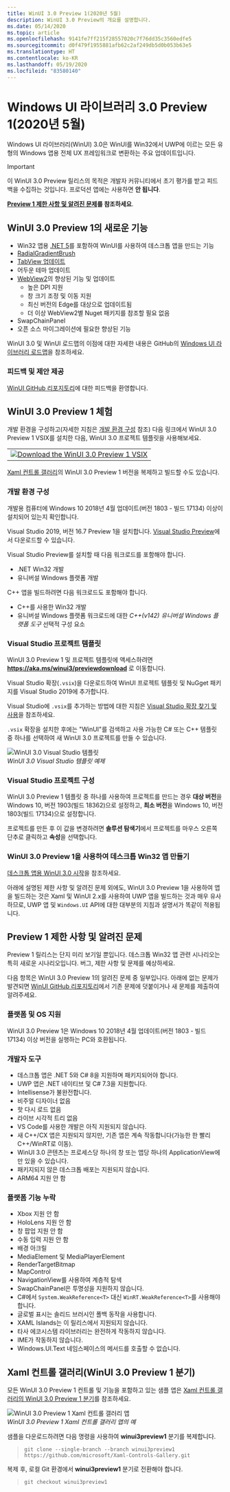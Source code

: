 ```yaml
---
title: WinUI 3.0 Preview 1(2020년 5월)
description: WinUI 3.0 Preview의 개요를 설명합니다.
ms.date: 05/14/2020
ms.topic: article
ms.openlocfilehash: 9141fe7ff215f28557020c7f76dd35c3560edfe5
ms.sourcegitcommit: d0f479f1955881afb62c2af249db5d0b053b63e5
ms.translationtype: HT
ms.contentlocale: ko-KR
ms.lasthandoff: 05/19/2020
ms.locfileid: "83580140"
---
```

# <a name="windows-ui-library-30-preview-1-may-2020"></a>Windows UI 라이브러리 3.0 Preview 1(2020년 5월)

Windows UI 라이브러리(WinUI) 3.0은 WinUI를 Win32에서 UWP에 이르는 모든 유형의 Windows 앱용 전체 UX 프레임워크로 변환하는 주요 업데이트입니다.

> [!Important]
> 이 WinUI 3.0 Preview 릴리스의 목적은 개발자 커뮤니티에서 초기 평가를 받고 피드백을 수집하는 것입니다. 프로덕션 앱에는 사용하면 **안 됩니다**.
>
> **[Preview 1 제한 사항 및 알려진 문제](#preview-1-limitations-and-known-issues)를 참조하세요**.
## <a name="new-features-in-winui-30-preview-1"></a>WinUI 3.0 Preview 1의 새로운 기능

- Win32 앱용 [.NET 5](https://github.com/dotnet/core/tree/master/release-notes/5.0)를 포함하여 WinUI를 사용하여 데스크톱 앱을 만드는 기능
- [RadialGradientBrush](/windows/uwp/design/style/brushes#radial-gradient-brushes)
- [TabView 업데이트](/windows/uwp/design/controls-and-patterns/tab-view)
- 어두운 테마 업데이트
- [WebView2](https://docs.microsoft.com/microsoft-edge/hosting/webview2)의 향상된 기능 및 업데이트
  - 높은 DPI 지원
  - 창 크기 조정 및 이동 지원
  - 최신 버전의 Edge를 대상으로 업데이트됨
  - 더 이상 WebView2별 Nuget 패키지를 참조할 필요 없음
- SwapChainPanel
- 오픈 소스 마이그레이션에 필요한 향상된 기능

WinUI 3.0 및 WinUI 로드맵의 이점에 대한 자세한 내용은 GitHub의 [Windows UI 라이브러리 로드맵](https://github.com/microsoft/microsoft-ui-xaml/blob/master/docs/roadmap.md)을 참조하세요.

### <a name="provide-feedback-and-suggestions"></a>피드백 및 제안 제공

[WinUI GitHub 리포지토리](https://github.com/microsoft/microsoft-ui-xaml/issues/new/choose)에 대한 피드백을 환영합니다.

## <a name="try-winui-30-preview-1"></a>WinUI 3.0 Preview 1 체험

개발 환경을 구성하고(자세한 지침은 [개발 환경 구성](#configure-your-dev-environment) 참조) 다음 링크에서 WinUI 3.0 Preview 1 VSIX를 설치한 다음, WinUI 3.0 프로젝트 템플릿을 사용해보세요.

<table>
<tr>
<td align="center">
<a href="https://aka.ms/winui3/previewdownload"><img src="images/downloadbuttontx.png" alt="Download the WinUI 3.0 Preview 1 VSIX"/></a>
<!--
<br/>
<a href="https://aka.ms/winui3/previewdownload">Download the WinUI 3.0 Preview 1 VSIX</a>
-->
</td>
</tr>
</table>

[Xaml 컨트롤 갤러리](#xaml-controls-gallery-winui-30-preview-1-branch)의 WinUI 3.0 Preview 1 버전을 복제하고 빌드할 수도 있습니다.

### <a name="configure-your-dev-environment"></a>개발 환경 구성

개발용 컴퓨터에 Windows 10 2018년 4월 업데이트(버전 1803 - 빌드 17134) 이상이 설치되어 있는지 확인합니다.

Visual Studio 2019, 버전 16.7 Preview 1을 설치합니다. [Visual Studio Preview](https://visualstudio.microsoft.com/vs/preview)에서 다운로드할 수 있습니다.

Visual Studio Preview를 설치할 때 다음 워크로드를 포함해야 합니다.

- .NET Win32 개발
- 유니버설 Windows 플랫폼 개발

C++ 앱을 빌드하려면 다음 워크로드도 포함해야 합니다.

- C++를 사용한 Win32 개발
- 유니버설 Windows 플랫폼 워크로드에 대한 *C++(v142) 유니버설 Windows 플랫폼 도구* 선택적 구성 요소

### <a name="visual-studio-project-templates"></a>Visual Studio 프로젝트 템플릿

WinUI 3.0 Preview 1 및 프로젝트 템플릿에 액세스하려면 **https://aka.ms/winui3/previewdownload** 로 이동합니다.

Visual Studio 확장(`.vsix`)을 다운로드하여 WinUI 프로젝트 템플릿 및 NuGget 패키지를 Visual Studio 2019에 추가합니다.

Visual Studio에 `.vsix`를 추가하는 방법에 대한 지침은 [Visual Studio 확장 찾기 및 사용](https://docs.microsoft.com/visualstudio/ide/finding-and-using-visual-studio-extensions?view=vs-2019#install-without-using-the-manage-extensions-dialog-box)을 참조하세요.

`.vsix` 확장을 설치한 후에는 "WinUI"를 검색하고 사용 가능한 C# 또는 C++ 템플릿 중 하나를 선택하여 새 WinUI 3.0 프로젝트를 만들 수 있습니다.

![WinUI 3.0 Visual Studio 템플릿](images/WinUI3Templates.png)<br/>
*WinUI 3.0 Visual Studio 템플릿 예제*

### <a name="visual-studio-project-configuration"></a>Visual Studio 프로젝트 구성

WinUI 3.0 Preview 1 템플릿 중 하나를 사용하여 프로젝트를 만드는 경우 **대상 버전**을 Windows 10, 버전 1903(빌드 18362)으로 설정하고, **최소 버전**을 Windows 10, 버전 1803(빌드 17134)으로 설정합니다.

프로젝트를 만든 후 이 값을 변경하려면 **솔루션 탐색기**에서 프로젝트를 마우스 오른쪽 단추로 클릭하고 **속성**을 선택합니다.

### <a name="creating-a-desktop-win32-app-with-winui-30-preview-1"></a>WinUI 3.0 Preview 1을 사용하여 데스크톱 Win32 앱 만들기

[데스크톱 앱용 WinUI 3.0 시작](get-started-winui3-for-desktop.md)을 참조하세요.

아래에 설명된 제한 사항 및 알려진 문제 외에도, WinUI 3.0 Preview 1을 사용하여 앱을 빌드하는 것은 Xaml 및 WinUI 2.x를 사용하여 UWP 앱을 빌드하는 것과 매우 유사하므로, UWP 앱 및 `Windows.UI` API에 대한 대부분의 지침과 설명서가 똑같이 적용됩니다.

## <a name="preview-1-limitations-and-known-issues"></a>Preview 1 제한 사항 및 알려진 문제

Preview 1 릴리스는 단지 미리 보기일 뿐입니다. 데스크톱 Win32 앱 관련 시나리오는 특히 새로운 시나리오입니다. 버그, 제한 사항 및 문제를 예상하세요.

다음 항목은 WinUI 3.0 Preview 1의 알려진 문제 중 일부입니다. 아래에 없는 문제가 발견되면 [WinUI GitHub 리포지토리](https://github.com/microsoft/microsoft-ui-xaml/issues/new/choose)에서 기존 문제에 덧붙이거나 새 문제를 제출하여 알려주세요.

### <a name="platform-and-os-support"></a>플랫폼 및 OS 지원

WinUI 3.0 Preview 1은 Windows 10 2018년 4월 업데이트(버전 1803 - 빌드 17134) 이상 버전을 실행하는 PC와 호환됩니다.

### <a name="developer-tools"></a>개발자 도구

- 데스크톱 앱은 .NET 5와 C# 8을 지원하며 패키지되어야 합니다.
- UWP 앱은 .NET 네이티브 및 C# 7.3을 지원합니다.
- Intellisense가 불완전합니다.
- 비주얼 디자이너 없음
- 핫 다시 로드 없음
- 라이브 시각적 트리 없음
- VS Code를 사용한 개발은 아직 지원되지 않습니다.
- 새 C++/CX 앱은 지원되지 않지만, 기존 앱은 계속 작동합니다(가능한 한 빨리 C++/WinRT로 이동).
- WinUI 3.0 콘텐츠는 프로세스당 하나의 창 또는 앱당 하나의 ApplicationView에만 있을 수 있습니다.
- 패키지되지 않은 데스크톱 배포는 지원되지 않습니다.
- ARM64 지원 안 함

### <a name="missing-platform-features"></a>플랫폼 기능 누락

- Xbox 지원 안 함
- HoloLens 지원 안 함
- 창 팝업 지원 안 함
- 수동 입력 지원 안 함
- 배경 아크릴
- MediaElement 및 MediaPlayerElement
- RenderTargetBitmap
- MapControl
- NavigationView를 사용하여 계층적 탐색
- SwapChainPanel은 투명성을 지원하지 않습니다.
- C#에서 `System.WeakReference<T>` 대신 `WinRT.WeakReference<T>`를 사용해야 합니다.
- 글로벌 표시는 솔리드 브러시인 폴백 동작을 사용합니다.
- XAML Islands는 이 릴리스에서 지원되지 않습니다.
- 타사 에코시스템 라이브러리는 완전하게 작동하지 않습니다.
- IME가 작동하지 않습니다.
- Windows.UI.Text 네임스페이스의 메서드를 호출할 수 없습니다.
  
## <a name="xaml-controls-gallery-winui-30-preview-1-branch"></a>Xaml 컨트롤 갤러리(WinUI 3.0 Preview 1 분기)

모든 WinUI 3.0 Preview 1 컨트롤 및 기능을 포함하고 있는 샘플 앱은 [Xaml 컨트롤 갤러리의 WinUI 3.0 Preview 1 분기](https://github.com/microsoft/Xaml-Controls-Gallery/tree/winui3preview1)를 참조하세요.

![WinUI 3.0 Preview 1 Xaml 컨트롤 갤러리 앱](images/WinUI3XamlControlsGallery.png)<br/>
*WinUI 3.0 Preview 1 Xaml 컨트롤 갤러리 앱의 예*

샘플을 다운로드하려면 다음 명령을 사용하여 **winui3preview1** 분기를 복제합니다.

> `git clone --single-branch --branch winui3preview1 https://github.com/microsoft/Xaml-Controls-Gallery.git`

복제 후, 로컬 Git 환경에서 **winui3preview1** 분기로 전환해야 합니다.

> `git checkout winui3preview1`
